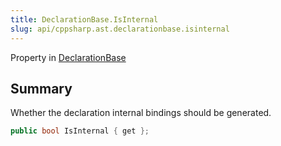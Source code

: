 ```yaml
---
title: DeclarationBase.IsInternal
slug: api/cppsharp.ast.declarationbase.isinternal
---
```

Property in [DeclarationBase](/api/cppsharp/ast/declarationbase)

## Summary


Whether the declaration internal bindings should be generated.


```csharp
public bool IsInternal { get };
```

